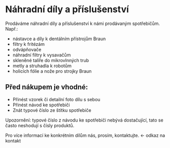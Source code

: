 # Náhradní díly a příslušenství
Prodáváme náhradní díly a příslušenství k námi prodávaným spotřebičům.
Např.:
- nástavce a díly k dentálním přístrojům Braun
- filtry k fritézám
- odvápňovače
- náhradní filtry k vysavačům
- skleněné talíře do mikrovlnných trub
- metly a struhadla k robotům
- holicích fólie a nože pro strojky Braun

## Před nákupem je vhodné:
- Přinést vzorek či detailní foto dílu s sebou
- Přinést návod ke spotřebiči
- Znát typové číslo ze štítku spotřebiče

Upozornění: typové číslo z návodu ke spotřebiči nebývá dostačující, tato se často neshodují s čísly produktů.

Pro více informací ke konkrétním dílům nás, prosím, kontaktujte. <- odkaz na kontakt
